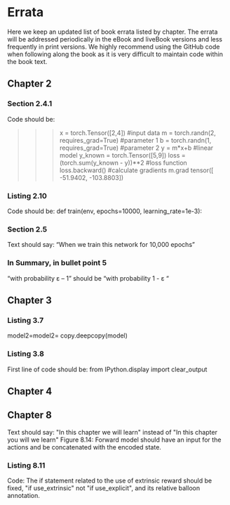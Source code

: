 # Errata
Here we keep an updated list of book errata listed by chapter. The errata will be addressed periodically in the eBook and liveBook versions and less frequently in print versions. We highly recommend using the GitHub code when following along the book as it is very difficult to maintain code within the book text.

## Chapter 2

### Section 2.4.1
Code should be:
>>> x = torch.Tensor([2,4]) #input data
>>> m = torch.randn(2, requires_grad=True) #parameter 1
>>> b = torch.randn(1, requires_grad=True) #parameter 2
>>> y = m*x+b #linear model
>>> y_known = torch.Tensor([5,9])
>>> loss = (torch.sum(y_known - y))**2 #loss function
>>> loss.backward() #calculate gradients
>>> m.grad
tensor([ -51.9402, -103.8803])

### Listing 2.10
Code should be:
def train(env, epochs=10000, learning_rate=1e-3):

### Section 2.5
Text should say: “When we train this network for 10,000 epochs”

### In Summary, in bullet point 5
“with probability ε – 1” should be “with probability 1 - ε “

## Chapter 3
### Listing 3.7
model2=model2= copy.deepcopy(model)
### Listing 3.8 
First line of code should be: from IPython.display import clear_output


## Chapter 4


## Chapter 8
Text should say: "In this chapter we will learn" instead of "In this chapter you will we learn"
Figure 8.14: Forward model should have an input for the actions and be concatenated with the encoded state.
### Listing 8.11
Code: The if statement related to the use of extrinsic reward should be fixed, "if use_extrinsic" not "if use_explicit", and its relative balloon annotation. 










